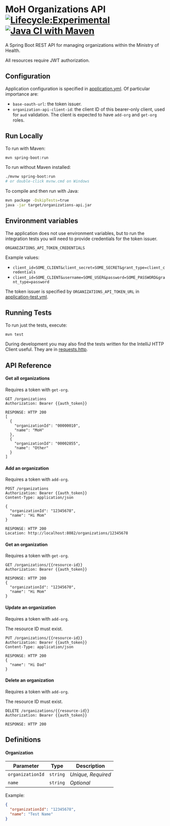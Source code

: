 # MoH Organizations API [![Lifecycle:Experimental](https://img.shields.io/badge/Lifecycle-Experimental-339999)](https://github.com/bcgov/repomountie/blob/master/doc/lifecycle-badges.md) [![Java CI with Maven](https://github.com/sharpedavid/organizations-api/actions/workflows/maven.yml/badge.svg)](https://github.com/sharpedavid/organizations-api/actions/workflows/maven.yml)

A Spring Boot REST API for managing organizations within the Ministry of Health.

All resources require JWT authorization.

## Configuration

Application configuration is specified in [application.yml](src/main/resources/application.yml). Of particular importance are:

* `base-oauth-url`: the token issuer.
* `organization-api-client-id`: the client ID of this bearer-only client, used for `aud` validation. The client is
  expected to have `add-org` and `get-org` roles.

## Run Locally

To run with Maven:

```bash
mvn spring-boot:run
```

To run without Maven installed:

```bash
./mvnw spring-boot:run
# or double-click mvnw.cmd on Windows
```

To compile and then run with Java:

```bash
mvn package -DskipTests=true
java -jar target/organizations-api.jar
```

## Environment variables

The application does not use environment variables, but to run the integration tests you will need to provide
credentials for the token issuer.

`ORGANIZATIONS_API_TOKEN_CREDENTIALS`

Example values:

* `client_id=SOME_CLIENT&client_secret=SOME_SECRET&grant_type=client_credentials`
* `client_id=SOME_CLIENT&username=SOME_USER&password=SOME_PASSWORD&grant_type=password`

The token issuer is specified by `ORGANIZATIONS_API_TOKEN_URL` in [application-test.yml](src/test/resources/application-test.yml).

## Running Tests

To run just the tests, execute:

```bash
mvn test
```

During development you may also find the tests written for the IntelliJ HTTP Client useful. They are in [requests.http](requests.http).

## API Reference

#### Get all organizations

Requires a token with `get-org`.

```http
GET /organizations
Authorization: Bearer {{auth_token}}

RESPONSE: HTTP 200
[
  {
    "organizationId": "00000010",
    "name": "MoH"
  },
  {
    "organizationId": "00002855",
    "name": "Other"
  }
]
```

#### Add an organization

Requires a token with `add-org`.

```http
POST /organizations
Authorization: Bearer {{auth_token}}
Content-Type: application/json

{
  "organizationId": "12345678",
  "name": "Hi Mom"
}

RESPONSE: HTTP 200
Location: http://localhost:8082/organizations/12345678
```

#### Get an organization

Requires a token with `get-org`.

```http
GET /organizations/{{resource-id}}
Authorization: Bearer {{auth_token}}

RESPONSE: HTTP 200
{
  "organizationId": "12345670",
  "name": "Hi Mom"
}
```

#### Update an organization

Requires a token with `add-org`.

The resource ID must exist.

```http
PUT /organizations/{{resource-id}}
Authorization: Bearer {{auth_token}}
Content-Type: application/json

RESPONSE: HTTP 200
{
  "name": "Hi Dad"
}
```

#### Delete an organization

Requires a token with `add-org`.

The resource ID must exist.

```http
DELETE /organizations/{{resource-id}}
Authorization: Bearer {{auth_token}}

RESPONSE: HTTP 200
```

## Definitions

#### Organization

| Parameter        | Type     | Description            |
| ---------------- | -------- | ---------------------- |
| `organizationId` | `string` | _Unique, Required_     |
| `name`           | `string` | _Optional_             |

Example:

```json
{
  "organizationId": "12345678",
  "name": "Test Name"
}
```

